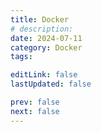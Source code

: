 ```yaml
---
title: Docker
# description:
date: 2024-07-11
category: Docker
tags:

editLink: false
lastUpdated: false

prev: false
next: false
---
```


<RouteCatalog :category="$frontmatter.category" />
